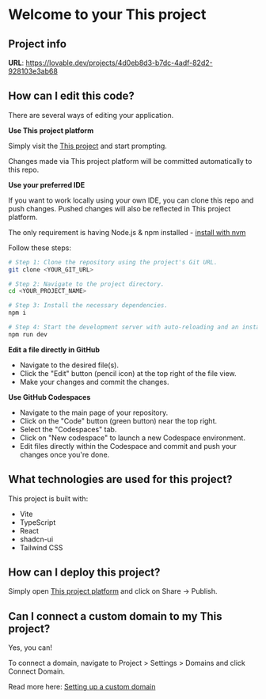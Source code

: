 # Welcome to your This project

## Project info

**URL**: https://lovable.dev/projects/4d0eb8d3-b7dc-4adf-82d2-928103e3ab68

## How can I edit this code?

There are several ways of editing your application.

**Use This project platform**

Simply visit the [This project](YOUR_PROJECT_URL) and start prompting.

Changes made via This project platform will be committed automatically to this repo.

**Use your preferred IDE**

If you want to work locally using your own IDE, you can clone this repo and push changes. Pushed changes will also be reflected in This project platform.

The only requirement is having Node.js & npm installed - [install with nvm](https://github.com/nvm-sh/nvm#installing-and-updating)

Follow these steps:

```sh
# Step 1: Clone the repository using the project's Git URL.
git clone <YOUR_GIT_URL>

# Step 2: Navigate to the project directory.
cd <YOUR_PROJECT_NAME>

# Step 3: Install the necessary dependencies.
npm i

# Step 4: Start the development server with auto-reloading and an instant preview.
npm run dev
```

**Edit a file directly in GitHub**

- Navigate to the desired file(s).
- Click the "Edit" button (pencil icon) at the top right of the file view.
- Make your changes and commit the changes.

**Use GitHub Codespaces**

- Navigate to the main page of your repository.
- Click on the "Code" button (green button) near the top right.
- Select the "Codespaces" tab.
- Click on "New codespace" to launch a new Codespace environment.
- Edit files directly within the Codespace and commit and push your changes once you're done.

## What technologies are used for this project?

This project is built with:

- Vite
- TypeScript
- React
- shadcn-ui
- Tailwind CSS

## How can I deploy this project?

Simply open [This project platform](YOUR_PROJECT_URL) and click on Share -> Publish.

## Can I connect a custom domain to my This project?

Yes, you can!

To connect a domain, navigate to Project > Settings > Domains and click Connect Domain.

Read more here: [Setting up a custom domain](YOUR_DOCS_URL)

